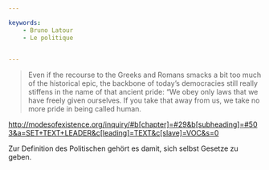 ```yaml
---

keywords:
    - Bruno Latour
    - Le politique
    

---
```


   > Even if the recourse to the Greeks and Romans smacks a bit too much of the historical epic, the backbone of today’s democracies still really stiffens in the name of that ancient pride: “We obey only laws that we have freely given ourselves. If you take that away from us, we take no more pride in being called human.
   
   http://modesofexistence.org/inquiry/#b[chapter]=#29&b[subheading]=#503&a=SET+TEXT+LEADER&c[leading]=TEXT&c[slave]=VOC&s=0
   
   Zur Definition des Politischen gehört es damit, sich selbst Gesetze zu geben. 
   
   